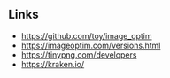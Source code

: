 ## Links

- https://github.com/toy/image_optim
- https://imageoptim.com/versions.html
- https://tinypng.com/developers
- https://kraken.io/
